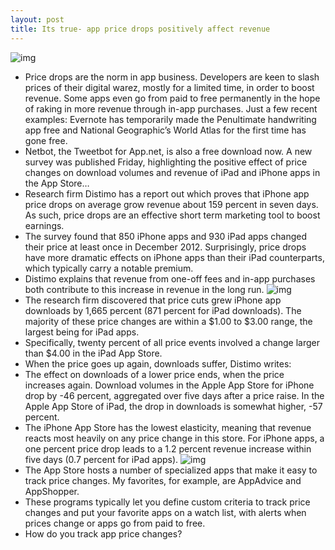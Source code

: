 ```yaml
---
layout: post
title: Its true- app price drops positively affect revenue
---
```

![img](http://media.idownloadblog.com/wp-content/uploads/2013/02/Distimo-app-price-changes-chart-001.jpg)
* Price drops are the norm in app business. Developers are keen to slash prices of their digital warez, mostly for a limited time, in order to boost revenue. Some apps even go from paid to free permanently in the hope of raking in more revenue through in-app purchases. Just a few recent examples: Evernote has temporarily made the Penultimate handwriting app free and National Geographic’s World Atlas for the first time has gone free.
* Netbot, the Tweetbot for App.net, is also a free download now. A new survey was published Friday, highlighting the positive effect of price changes on download volumes and revenue of iPad and iPhone apps in the App Store…
* Research firm Distimo has a report out which proves that iPhone app price drops on average grow revenue about 159 percent in seven days. As such, price drops are an effective short term marketing tool to boost earnings.
* The survey found that 850 iPhone apps and 930 iPad apps changed their price at least once in December 2012. Surprisingly, price drops have more dramatic effects on iPhone apps than their iPad counterparts, which typically carry a notable premium.
* Distimo explains that revenue from one-off fees and in-app purchases both contribute to this increase in revenue in the long run.
![img](http://media.idownloadblog.com/wp-content/uploads/2013/02/Distimo-app-price-changes-chart-002.jpg)
* The research firm discovered that price cuts grew iPhone app downloads by 1,665 percent (871 percent for iPad downloads). The majority of these price changes are within a $1.00 to $3.00 range, the largest being for iPad apps.
* Specifically, twenty percent of all price events involved a change larger than $4.00 in the iPad App Store.
* When the price goes up again, downloads suffer, Distimo writes:
* The effect on downloads of a lower price ends, when the price increases again. Download volumes in the Apple App Store for iPhone drop by -46 percent, aggregated over five days after a price raise. In the Apple App Store of iPad, the drop in downloads is somewhat higher, -57 percent.
* The iPhone App Store has the lowest elasticity, meaning that revenue reacts most heavily on any price change in this store. For iPhone apps, a one percent price drop leads to a 1.2 percent revenue increase within five days (0.7 percent for iPad apps).
![img](http://media.idownloadblog.com/wp-content/uploads/2013/02/Distimo-app-price-changes-chart-003.png)
* The App Store hosts a number of specialized apps that make it easy to track price changes. My favorites, for example, are AppAdvice and AppShopper.
* These programs typically let you define custom criteria to track price changes and put your favorite apps on a watch list, with alerts when prices change or apps go from paid to free.
* How do you track app price changes?

